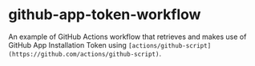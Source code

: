 # github-app-token-workflow

An example of GitHub Actions workflow that retrieves and makes use of GitHub App Installation Token using `[actions/github-script](https://github.com/actions/github-script)`.
